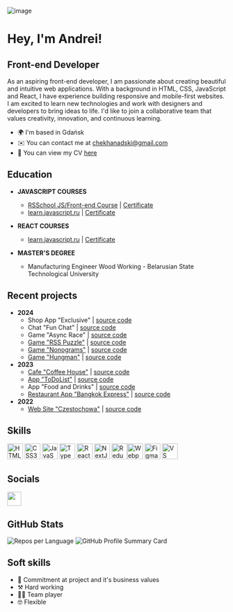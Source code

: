 ![image](https://github.com/Chekhanadski/chekhanadski/assets/115250960/79bd0605-cf9c-4cc2-bf74-049fc7c28127)

# Hey, I'm Andrei!

## Front-end Developer

As an aspiring front-end developer, I am passionate about creating beautiful and intuitive web applications. With a background in HTML, CSS, JavaScript and React, I have experience building responsive and mobile-first websites. I am excited to learn new technologies and work with designers and developers to bring ideas to life. I'd like to join a collaborative team that values creativity, innovation, and continuous learning.

- 🌍 I'm based in Gdańsk
- ✉️ You can contact me at [chekhanadski@gmail.com](mailto:chekhanadski@gmail.com)
- 📄 You can view my CV [here](https://drive.google.com/file/d/1VUROgiuWJiYyteior2mWeALdFY09638P/view?usp=sharing)

## Education


- **JAVASCRIPT COURSES**
  - [RSSchool JS/Front-end Course](https://rs.school/courses/javascript-ru) | [Certificate](https://app.rs.school/certificate/y1vlcm3c)
  - [learn.javascript.ru](https://learn.javascript.ru/courses/jsbasic) | [Certificate](https://learn.javascript.ru/courses/jsbasic-20230116-2/chekhanadski/en/certificate.jpg)

- **REACT COURSES**
  - [learn.javascript.ru](https://learn.javascript.ru/courses/react) | [Certificate](https://learn.javascript.ru/courses/react-20230330/chekhanadski/en/certificate.jpg)

- **MASTER'S DEGREE**
  - Manufacturing Engineer Wood Working - Belarusian State Technological University


## Recent projects

- **2024**
  - Shop App "Exclusive" | [source code](https://github.com/Chekhanadski/ecommerce-app)
  - Chat "Fun Chat" | [source code](https://github.com/Chekhanadski/chat-fun-chat)
  - Game "Async Race" | [source code](https://github.com/Chekhanadski/game-acync-race)
  - [Game "RSS Puzzle"](https://rolling-scopes-school.github.io/chekhanadski-JSFE2023Q4/RSS-Puzzle/#/login) | [source code](https://github.com/Chekhanadski/game-rss-puzzle)
  - [Game "Nonograms"](https://rolling-scopes-school.github.io/chekhanadski-JSFE2023Q4/nonograms/) | [source code](https://github.com/Chekhanadski/game-nonograms)
  - [Game "Hungman"](https://rolling-scopes-school.github.io/chekhanadski-JSFE2023Q4/hangman/) | [source code](https://github.com/Chekhanadski/game-hangman)
- **2023**
  - [Cafe "Coffee House"](https://rolling-scopes-school.github.io/chekhanadski-JSFE2023Q4/coffee-house/) | [source code](https://github.com/Chekhanadski/cafe-coffee-house)
  - [App "ToDoList"](https://chekhanadski.github.io/Project_ToDoList) | [source code](https://github.com/Chekhanadski/Project_ToDoList)
  - App "Food and Drinks" | [source code](https://github.com/Chekhanadski/Delivery_app_react)
  - [Restaurant App "Bangkok Express"](https://bangkok-express-shop.netlify.app/) | [source code](https://github.com/Chekhanadski/Restaurant_app_JavaScript)
- **2022**
  - [Web Site "Czestochowa"](https://chekhanadski.github.io/Czestochowa_website_HTML-CSS/index.html) | [source code](https://github.com/Chekhanadski/Czestochowa_website_HTML-CSS)

## Skills

<p align="left">
<a href="https://developer.mozilla.org/en-US/docs/Glossary/HTML5" target="_blank" rel="noreferrer"><img src="https://raw.githubusercontent.com/danielcranney/readme-generator/main/public/icons/skills/html5-colored.svg" width="36" height="36" alt="HTML5" /></a>
<a href="https://www.w3.org/TR/CSS/#css" target="_blank" rel="noreferrer"><img src="https://raw.githubusercontent.com/danielcranney/readme-generator/main/public/icons/skills/css3-colored.svg" width="36" height="36" alt="CSS3" /></a>
<a href="https://developer.mozilla.org/en-US/docs/Web/JavaScript" target="_blank" rel="noreferrer"><img src="https://raw.githubusercontent.com/danielcranney/readme-generator/main/public/icons/skills/javascript-colored.svg" width="36" height="36" alt="JavaScript" /></a>
<a href="https://www.typescriptlang.org/" target="_blank" rel="noreferrer"><img src="https://raw.githubusercontent.com/danielcranney/readme-generator/main/public/icons/skills/typescript-colored.svg" width="36" height="36" alt="TypeScript" /></a>
<a href="https://reactjs.org/" target="_blank" rel="noreferrer"><img src="https://raw.githubusercontent.com/danielcranney/readme-generator/main/public/icons/skills/react-colored.svg" width="36" height="36" alt="React" /></a>
<a href="https://nextjs.org/docs" target="_blank" rel="noreferrer"><img src="https://raw.githubusercontent.com/danielcranney/readme-generator/main/public/icons/skills/nextjs-colored.svg" width="36" height="36" alt="NextJs" /></a>
<a href="https://redux.js.org/" target="_blank" rel="noreferrer"><img src="https://raw.githubusercontent.com/danielcranney/readme-generator/main/public/icons/skills/redux-colored.svg" width="36" height="36" alt="Redux" /></a><a href="https://webpack.js.org/" target="_blank" rel="noreferrer"><img src="https://raw.githubusercontent.com/danielcranney/readme-generator/main/public/icons/skills/webpack-colored.svg" width="36" height="36" alt="Webpack" /></a>
<a href="https://www.figma.com/" target="_blank" rel="noreferrer"><img src="https://raw.githubusercontent.com/danielcranney/readme-generator/main/public/icons/skills/figma-colored.svg" width="36" height="36" alt="Figma" /></a>
<a href="https://code.visualstudio.com/" target="_blank" rel="noreferrer"><img src="https://raw.githubusercontent.com/danielcranney/readme-generator/main/public/icons/skills/visualstudiocode.svg" width="36" height="36" alt="VS Code" /></a>
</p>

## Socials

<p align="left">  <a href="https://www.linkedin.com/in/chekhanadski" target="_blank" rel="noreferrer"> <picture> <source media="(prefers-color-scheme: dark)" srcset="https://raw.githubusercontent.com/danielcranney/readme-generator/main/public/icons/socials/linkedin-dark.svg" /> <source media="(prefers-color-scheme: light)" srcset="https://raw.githubusercontent.com/danielcranney/readme-generator/main/public/icons/socials/linkedin.svg" /> <img src="https://raw.githubusercontent.com/danielcranney/readme-generator/main/public/icons/socials/linkedin.svg" width="32" height="32" /> </picture> </a></p>

## GitHub Stats

![Repos per Language](http://github-profile-summary-cards.vercel.app/api/cards/repos-per-language?username=Chekhanadski&theme=github&exclude=html) ![GitHub Profile Summary Card](http://github-profile-summary-cards.vercel.app/api/cards/profile-details?username=Chekhanadski&theme=github)

## Soft skills
- 👾 Commitment at project and it's business values
- ⚒️ Hard working
- 🤝🏼 Team player
- 🤓 Flexible
